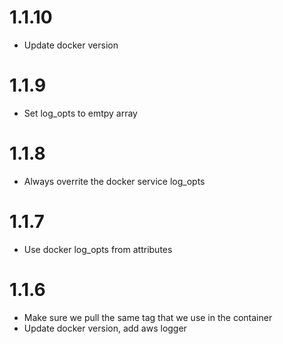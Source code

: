 
# 1.1.10

  * Update docker version

# 1.1.9

  * Set log_opts to emtpy array

# 1.1.8

  * Always overrite the docker service log_opts

# 1.1.7

  * Use docker log_opts from attributes

# 1.1.6

  * Make sure we pull the same tag that we use in the container
  * Update docker version, add aws logger

